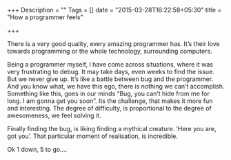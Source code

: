 +++
Description = ""
Tags = []
date = "2015-03-28T16:22:58+05:30"
title = "How a programmer feels"

+++

There is a very good quality, every amazing programmer has. It’s their love towards programming or the whole technology, surrounding computers.
<!--more-->
Being a programmer myself, I have come across situations, where it was very frustrating to debug. It may take days, even weeks to find the issue. But we never give up. It’s like a battle between bug and the programmer. And you know what, we have this ego, there is nothing we can’t accomplish. Something like this, goes in our minds “Bug, you can’t hide from me for long. I am gonna get you soon”. Its the challenge, that makes it more fun and interesting. The degree of difficulty, is proportional to the degree of awesomeness, we feel solving it.

Finally finding the bug, is liking finding a mythical creature. ‘Here you are, got you’. That particular moment of realisation, is incredible. 

Ok 1 down, 5 to go….

